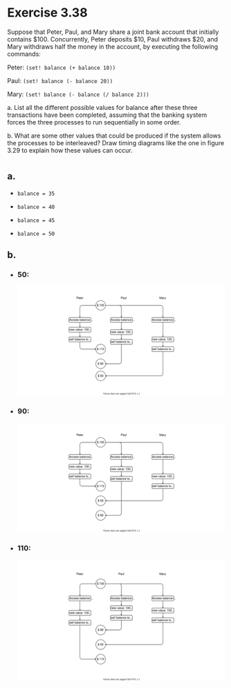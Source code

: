 # Exercise 3.38

Suppose that Peter, Paul, and Mary share a joint bank account that initially
contains $100. Concurrently, Peter deposits $10, Paul withdraws $20, and Mary
withdraws half the money in the account, by executing the following commands:

Peter: `(set! balance (+ balance 10))`

Paul: `(set! balance (- balance 20))`

Mary: `(set! balance (- balance (/ balance 2)))`

a. List all the different possible values for balance after these three
transactions have been completed, assuming that the banking system forces the
three processes to run sequentially in some order.

b. What are some other values that could be produced if the system allows the
processes to be interleaved? Draw timing diagrams like the one in figure 3.29 to
explain how these values can occur.

#

## a.

- `balance = 35`

- `balance = 40`

- `balance = 45`

- `balance = 50`

## b.

- ### 50:
    ![ex3.38-b-01](pics/ex3.38/ex3.38-b-01.svg)

- ### 90:
    ![ex3.38-b-01](pics/ex3.38/ex3.38-b-02.svg)

- ### 110:
    ![ex3.38-b-01](pics/ex3.38/ex3.38-b-03.svg)
